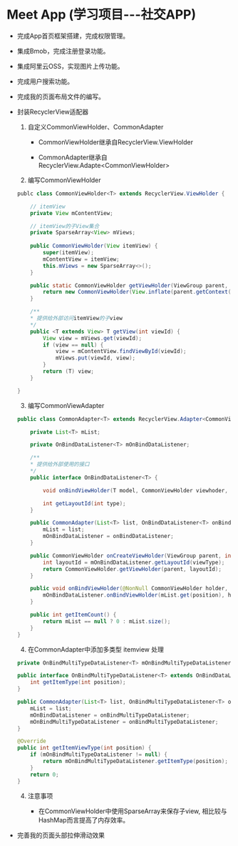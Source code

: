 # Meet App (学习项目---社交APP)

- 完成App首页框架搭建，完成权限管理。

- 集成Bmob，完成注册登录功能。

- 集成阿里云OSS，实现图片上传功能。

- 完成用户搜索功能。

- 完成我的页面布局文件的编写。

- 封装RecyclerView适配器

	1. 自定义CommonViewHolder、CommonAdapter

		* CommonViewHolder继承自RecyclerView.ViewHolder

		* CommonAdapter继承自RecyclerView.Adapte&lt;CommonViewHolder&gt;

	2. 编写CommonViewHolder

	```java
	publc class CommonViewHolder<T> extends RecyclerView.ViewHolder {

		// itemView
		private View mContentView;

		// itemView的子View集合
		private SparseArray<View> mViews;
		
		public CommonViewHolder(View itemView) {
			super(itemView);
			mContentView = itemView;
			this.mViews = new SparseArray<>();
		}

		public static CommonViewHolder getViewHolder(ViewGroup parent, int layoutId) {
			return new CommonViewHolder(View.inflate(parent.getContext(), layoutId, null));
		}

		/**
		* 提供给外部访问itemView的子view
		*/
		public <T extends View> T getView(int viewId) {
			View view = mViews.get(viewId);
			if (view == null) {
				view = mContentView.findViewById(viewId);
				mViews.put(viewId, view);
			}
			return (T) view;
		}

	}
	```

	3. 编写CommonViewAdapter
	```java
	public class CommonAdapter<T> extends RecyclerView.Adapter<CommonViewHolder> {

		private List<T> mList;

		private OnBindDataListener<T> mOnBindDataListener;

		/**
		* 提供给外部使用的接口
		*/
		public interface OnBindDataListener<T> {

			void onBindViewHolder(T model, CommonViewHolder viewhoder, int type, int position);

			int getLayoutId(int type);
		}

		public CommonAdapter(List<T> list, OnBindDataListener<T> onBindDataListener) {
			mList = list;
			mOnBindDataListener = onBindDataListener;
		}

		public CommonViewHolder onCreateViewHolder(ViewGroup parent, int viewType) {
			int layoutId = mOnBindDataListener.getLayoutId(viewType);
        	return CommonViewHolder.getViewHolder(parent, layoutId);
    	}

		public void onBindViewHolder(@NonNull CommonViewHolder holder, int position) {
			mOnBindDataListener.onBindViewHolder(mList.get(position), holder, getItemViewType(position), position);
		}

		public int getItemCount() { 
			return mList == null ? 0 : mList.size(); 
		}
	}
	```

	4. 在CommonAdapter中添加多类型 itemview 处理

	```java
	private OnBindMultiTypeDataListener<T> mOnBindMultiTypeDataListener;
	
	public interface OnBindMultiTypeDataListener<T> extends OnBindDataListener<T> {
        int getItemType(int position);
    }

	public CommonAdapter(List<T> list, OnBindMultiTypeDataListener<T> onBindMultiTypeDataListener) {
        mList = list;
        mOnBindDataListener = onBindMultiTypeDataListener;
        mOnBindMultiTypeDataListener = onBindMultiTypeDataListener;
    }

    @Override
    public int getItemViewType(int position) {
        if (mOnBindMultiTypeDataListener != null) {
            return mOnBindMultiTypeDataListener.getItemType(position);
        }
        return 0;
    }
	```

	4. 注意事项

		- 在CommonViewHolder中使用SparseArray来保存子view, 相比较与HashMap而言提高了内存效率。
	
* 完善我的页面头部拉伸滑动效果
